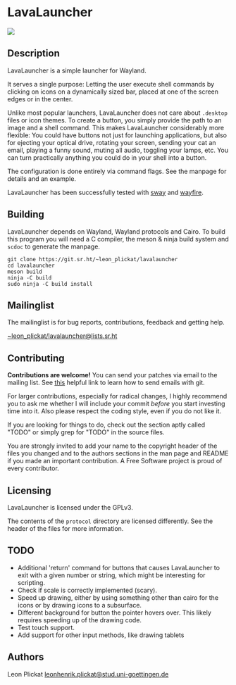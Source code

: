 # LavaLauncher
<img src="https://git.sr.ht/~leon_plickat/lavalauncher/blob/master/.meta/example.jpg">

## Description

LavaLauncher is a simple launcher for Wayland.

It serves a single purpose: Letting the user execute shell commands by clicking
on icons on a dynamically sized bar, placed at one of the screen edges or in the
center.

Unlike most popular launchers, LavaLauncher does not care about `.desktop`
files or icon themes. To create a button, you simply provide the path to an
image and a shell command. This makes LavaLauncher considerably more flexible:
You could have buttons not just for launching applications, but also for
ejecting your optical drive, rotating your screen, sending your cat an email,
playing a funny sound, muting all audio, toggling your lamps, etc. You can turn
practically anything you could do in your shell into a button.

The configuration is done entirely via command flags. See the manpage for
details and an example.

LavaLauncher has been successfully tested with [sway](https://github.com/swaywm/sway)
and [wayfire](https://github.com/WayfireWM/wayfire).


## Building

LavaLauncher depends on Wayland, Wayland protocols and Cairo. To build
this program you will need a C compiler, the meson & ninja build system and
`scdoc` to generate the manpage.

    git clone https://git.sr.ht/~leon_plickat/lavalauncher
    cd lavalauncher
    meson build
    ninja -C build
    sudo ninja -C build install


## Mailinglist

The mailinglist is for bug reports, contributions, feedback and getting help.

[~leon_plickat/lavalauncher@lists.sr.ht](mailto:~leon_plickat/lavalauncher@lists.sr.ht)


## Contributing

**Contributions are welcome!** You can send your patches via email to the
mailing list. See [this](https://git-send-email.io/) helpful link to learn how
to send emails with git.

For larger contributions, especially for radical changes, I highly recommend you
to ask me whether I will include your commit *before* you start investing time
into it. Also please respect the coding style, even if you do not like it.

If you are looking for things to do, check out the section aptly called "TODO"
or simply grep for "TODO" in the source files.

You are strongly invited to add your name to the copyright header of the files
you changed and to the authors sections in the man page and README if you made
an important contribution. A Free Software project is proud of every contributor.


## Licensing

LavaLauncher is licensed under the GPLv3.

The contents of the `protocol` directory are licensed differently.  See the
header of the files for more information.


## TODO

* Additional 'return' command for buttons that causes LavaLauncher to exit with
  a given number or string, which might be interesting for scripting.
* Check if scale is correctly implemented (scary).
* Speed up drawing, either by using something other than cairo for the icons or
  by drawing icons to a subsurface.
* Different background for button the pointer hovers over. This likely requires
  speeding up of the drawing code.
* Test touch support.
* Add support for other input methods, like drawing tablets


## Authors

Leon Plickat <leonhenrik.plickat@stud.uni-goettingen.de>
